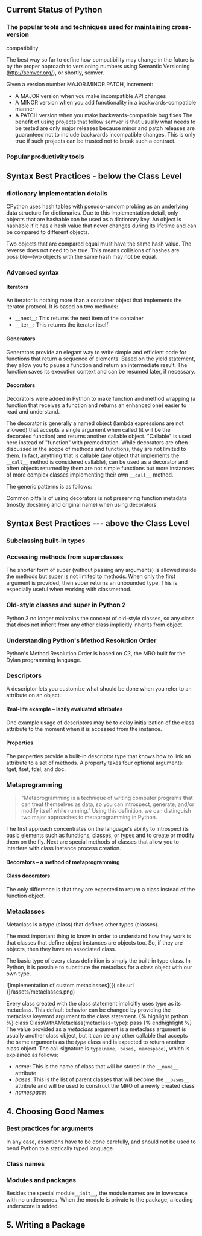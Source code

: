 ## Current Status of Python
### The popular tools and techniques used for maintaining cross-version
compatibility

The best way so far to define how compatibility may change in the future is
by the proper approach to versioning numbers using Semantic Versioning      
(http://semver.org/), or shortly, semver. 

Given a version number MAJOR.MINOR.PATCH, increment:
* A MAJOR version when you make incompatible API changes
* A MINOR version when you add functionality in a backwards-compatible
manner
* A PATCH version when you make backwards-compatible bug fixes The benefit
of using projects that follow semver is that usually what needs to be tested
are only major releases because minor and patch releases are guaranteed not 
to include backwards incompatible changes. This is only true if such
projects can be trusted not to break such a contract.

### Popular productivity tools

## Syntax Best Practices - below the Class Level
### dictionary implementation details
CPython uses hash tables with pseudo-random probing as an underlying data
structure for dictionaries. Due to this implementation detail, only objects
that are hashable can be used as a dictionary key. An object is hashable if it
has a hash value that never changes during its lifetime and can be compared
to different objects. 

Two objects that are compared equal must have the same hash value. The reverse
does not need to be true. This means collisions of hashes are possible—two
objects with the same hash may not be equal. 

### Advanced syntax
#### Iterators
An iterator is nothing more than a container object that implements the
iterator protocol. It is based on two methods:
* \_\_next\_\_: This returns the next item of the container
* \_\_iter\_\_: This returns the iterator itself

#### Generators
Generators provide an elegant way to write simple and efficient code for
functions that return a sequence of elements. Based on the yield statement,
they allow you to pause a function and return an intermediate result. The
function saves its execution context and can be resumed later, if necessary.

#### Decorators
Decorators were added in Python to make function and method wrapping (a
function that receives a function and returns an enhanced one) easier to
read and understand. 

The decorator is generally a named object (lambda expressions are not
allowed) that accepts a single argument when called (it will be the 
decorated function)
and returns another callable object. "Callable" is used here instead of
"function" with premeditation. While decorators are often discussed in the
scope of methods and functions, they are not limited to them. In fact,
anything that is callable (any object that implements the `__call__` method
is considered callable), can be used as a
decorator and often objects returned by them are not simple functions but
more instances of more complex classes implementing their own `__call__` 
method.

The generic patterns is as follows:

Common pitfalls of using decorators is not preserving function metadata
(mostly docstring and original name) when using decorators.

## Syntax Best Practices --- above the Class Level
### Subclassing built-in types
### Accessing methods from superclasses
The shorter form of super (without passing any arguments) is allowed inside
the methods but super is not limited to methods. 
When only the first argument is provided, then super returns an unbounded
type. This is especially useful when working with classmethod.
### Old-style classes and super in Python 2
Python 3 no longer maintains the concept of old-style classes, so any class
that does not inherit from any other class implicitly inherits from object. 
### Understanding Python's Method Resolution Order
Python's Method Resolution Order is based on *C3*, the MRO built for the Dylan
programming language.
### Descriptors
A descriptor lets you customize what should be done when you refer to an
attribute on an object.
#### Real-life example – lazily evaluated attributes
One example usage of descriptors may be to delay initialization of the class
attribute to the moment when it is accessed from the instance. 
#### Properties
The properties provide a built-in descriptor type that knows how to link an
attribute to a set of methods. A property takes four optional arguments: fget,
fset, fdel, and doc. 
### Metaprogramming
> "Metaprogramming is a technique of writing computer programs that can
> treat themselves as data, so you can introspect, generate, and/or modify
> itself while running."
Using this definition, we can distinguish two major approaches to
metaprogramming in Python.

The first approach concentrates on the language's ability to introspect its
basic elements such as functions, classes, or types and to create or modify
them on the fly.
Next are special methods of classes that allow you to interfere with class
instance process creation.
#### Decorators – a method of metaprogramming
#### Class decorators
The only difference is that they are expected to return a class instead of the
function object. 
### Metaclasses
Metaclass is a type (class) that defines other types (classes). 

The most important thing to know in order to understand how they work is
that classes that define object instances are objects too. So, if they are
objects, then they have an associated class. 

The basic type of every class definition is simply the built-in type class.
In Python, it is possible to substitute the metaclass for a class object
with our own type.

![implementation of custom metaclasses]({{ site.url }}/assets/metaclasses.png)

Every class created with the class statement implicitly uses type as its
metaclass. This default behavior can be changed by providing the metaclass
keyword argument to the class statement.
{% highlight python %}
    class ClassWithAMetaclass(metaclass=type):
        pass
{% endhighlight %}
The value provided as a _metaclass_ argument is a metaclass argument is
usually another class object, but it can be any other callable that accepts
the same arguments as the _type_ class and is expected to return another
class object. 
The call signature is `type(name, bases, namespace)`, which is explained as
follows:
*  _name_: This is the name of class that will be stored in the 
        `__name__` attribute
*  _bases_: This is the list of parent classes that will become the
        `__bases__` attribute and will be used to construct the MRO of a
        newly created class
*  _namespace_: 

## 4. Choosing Good Names
### Best practices for arguments
In any case, assertions have to be done carefully, and should not be used to
bend Python to a statically typed language. 

### Class names

### Modules and packages
Besides the special module`__init__`, the module names are in lowercase with
no underscores.
When the module is private to the package, a leading underscore is added.

## 5. Writing a Package


